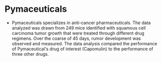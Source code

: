 # Pymaceuticals
 - Pymaceuticals specializes in anti-cancer pharmaceuticals. The data analyzed was drawn from 249 mice identified with squamous cell carcinoma tumor growth that were treated through different drug regimens. Over the coarse of 45 days, rumor development was observed and measured. The data analysis compared the performance of Pymaceutical's drug of interest (Capomulin) to the performance of three other drugs. 
